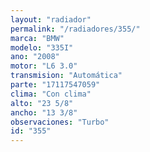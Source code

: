 ```yaml
---
layout: "radiador"
permalink: "/radiadores/355/"
marca: "BMW"
modelo: "335I"
ano: "2008"
motor: "L6 3.0"
transmision: "Automática"
parte: "17117547059"
clima: "Con clima"
alto: "23 5/8"
ancho: "13 3/8"
observaciones: "Turbo"
id: "355"
---
```


